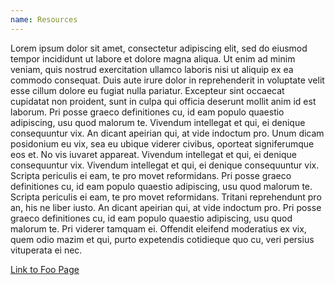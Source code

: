 ```yaml
---
name: Resources
---
```


Lorem ipsum dolor sit amet, consectetur adipiscing elit, sed do eiusmod tempor incididunt ut labore et dolore magna aliqua. Ut enim ad minim veniam, quis nostrud exercitation ullamco laboris nisi ut aliquip ex ea commodo consequat. Duis aute irure dolor in reprehenderit in voluptate velit esse cillum dolore eu fugiat nulla pariatur. Excepteur sint occaecat cupidatat non proident, sunt in culpa qui officia deserunt mollit anim id est laborum. Pri posse graeco definitiones cu, id eam populo quaestio adipiscing, usu quod malorum te. Vivendum intellegat et qui, ei denique consequuntur vix. An dicant apeirian qui, at vide indoctum pro. Unum dicam posidonium eu vix, sea eu ubique viderer civibus, oporteat signiferumque eos et. No vis iuvaret appareat. Vivendum intellegat et qui, ei denique consequuntur vix. Vivendum intellegat et qui, ei denique consequuntur vix. Scripta periculis ei eam, te pro movet reformidans. Pri posse graeco definitiones cu, id eam populo quaestio adipiscing, usu quod malorum te. Scripta periculis ei eam, te pro movet reformidans. Tritani reprehendunt pro an, his ne liber iusto. An dicant apeirian qui, at vide indoctum pro. Pri posse graeco definitiones cu, id eam populo quaestio adipiscing, usu quod malorum te. Pri viderer tamquam ei. Offendit eleifend moderatius ex vix, quem odio mazim et qui, purto expetendis cotidieque quo cu, veri persius vituperata ei nec.

[Link to Foo Page](${PUBLIC_URL}/foo)
